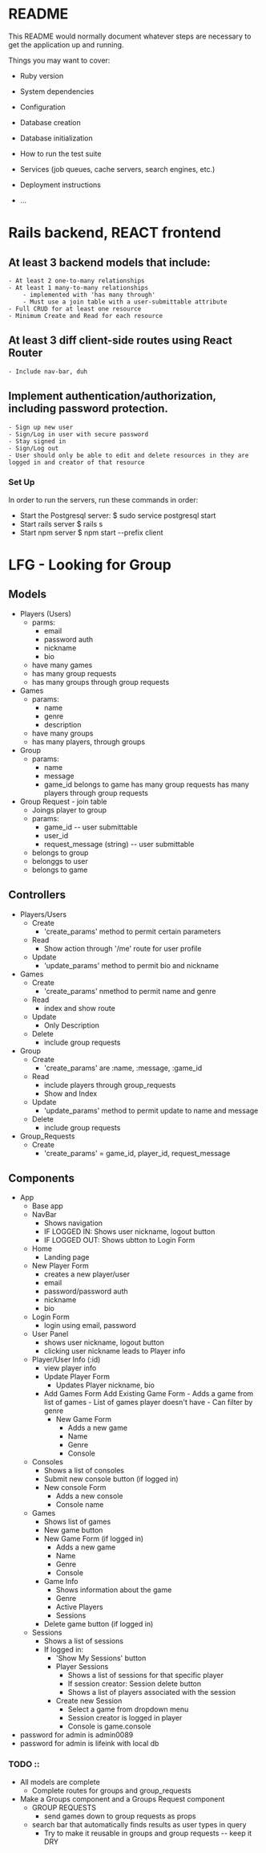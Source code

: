 # README

This README would normally document whatever steps are necessary to get the
application up and running.

Things you may want to cover:

* Ruby version

* System dependencies

* Configuration

* Database creation

* Database initialization

* How to run the test suite

* Services (job queues, cache servers, search engines, etc.)

* Deployment instructions

* ...

# Rails backend, REACT frontend
## At least 3 backend models that include:
	- At least 2 one-to-many relationships
	- At least 1 many-to-many relationships
		- implemented with 'has many through'
		- Must use a join table with a user-submittable attribute
	- Full CRUD for at least one resource
	- Minimum Create and Read for each resource
## At least 3 diff client-side routes using React Router
	- Include nav-bar, duh
## Implement authentication/authorization, including password protection.
	- Sign up new user
	- Sign/Log in user with secure password
	- Stay signed in
	- Sign/Log out
	- User should only be able to edit and delete resources in they are logged in and creator of that resource

### Set Up
In order to run the servers, run these commands in order:
- Start the Postgresql server:
    $ sudo service postgresql start
- Start rails server
    $ rails s
- Start npm server
    $ npm start --prefix client

# LFG - Looking for Group
## Models
* Players (Users)
    - parms:
        - email
        - password auth
        - nickname
        - bio
	- have many games
	- has many group requests
    - has many groups through group requests
* Games
    - params:
        - name
        - genre
        - description
	- have many groups
	- has many players, through groups
* Group
    - params:
        - name
        - message
        - game_id
    belongs to game
    has many group requests
    has many players through group requests
* Group Request - join table
    - Joings player to group
    - params:
        - game_id -- user submittable
        - user_id
        - request_message (string) -- user submittable
	- belongs to group
    - belonggs to user
    - belongs to game
## Controllers
* Players/Users
    - Create
        - 'create_params' method to permit certain parameters
    - Read
        - Show action through '/me' route for user profile
    - Update
        - 'update_params' method to permit bio and nickname
* Games
    - Create
        - 'create_params' nmethod to permit name and genre
    - Read
        - index and show route
    - Update
        - Only Description
    - Delete
        - include group requests
* Group
    - Create
        - 'create_params' are :name, :message, :game_id
    - Read
        - include players through group_requests
        - Show and Index
    - Update
        - 'update_params' method to permit update to name and message
    - Delete
        - include group requests
* Group_Requests
    - Create
        - 'create_params' = game_id, player_id, request_message
## Components
* App
    - Base app
    * NavBar
         - Shows navigation
         - IF LOGGED IN: Shows user nickname, logout button
         - IF LOGGED OUT: Shows ubtton to Login Form
    * Home
        - Landing page
    * New Player Form
        - creates a new player/user
        - email
        - password/password auth
        - nickname
        - bio
    * Login Form
        - login using email, password
    * User Panel
        - shows user nickname, logout button
        - clicking user nickname leads to Player info
    * Player/User Info (:id)
        - view player info
        * Update Player Form
            - Updates Player nickname, bio
        * Add Games Form
            Add Existing Game Form
                - Adds a game from list of games
                - List of games player doesn't have
                - Can filter by genre
            * New Game Form
                - Adds a new game
                - Name
                - Genre
                - Console
    * Consoles
        - Shows a list of consoles
        - Submit new console button (if logged in)
        * New console Form
            - Adds a new console
            - Console name
    * Games
        - Shows list of games
        - New game button
        * New Game Form (if logged in)
            - Adds a new game
            - Name
            - Genre
            - Console
        * Game Info
            - Shows information about the game
            - Genre
            - Active Players
            - Sessions
        - Delete game button (if logged in)
    * Sessions
        - Shows a list of sessions
        - If logged in:
            - 'Show My Sessions' button
            * Player Sessions
                - Shows a list of sessions for that specific player
                - If session creator: Session delete button
                - Shows a list of players associated with the session
            * Create new Session
                - Select a game from dropdown menu
                - Session creator is logged in player
                - Console is game.console
* password for admin is admin0089
* password for admin is lifeink with local db

### TODO ::
- All models are complete
    - Complete routes for groups and group_requests
- Make a Groups component and a Groups Request component
    * GROUP REQUESTS
        - send games down to group requests as props
    - search bar that automatically finds results as user types in query
        - Try to make it reusable in groups and group requests -- keep it DRY